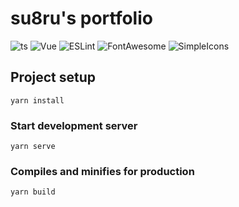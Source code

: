 # su8ru's portfolio

![ts](https://img.shields.io/badge/TypeScript-^3.7.5-555.svg?labelColor=007ACC&logo=typescript&style=flat-square)
![Vue](https://img.shields.io/badge/Vue.js-^2.6.10-555.svg?labelColor=4fc08d&logo=vue.js&logoColor=fff&style=flat-square)
![ESLint](https://img.shields.io/badge/-ESLint-4B32C3.svg?logo=eslint&style=flat-square)
![FontAwesome](https://img.shields.io/badge/-Font%20Awesome-339af0.svg?logo=Font-Awesome&logoColor=ffffff&style=flat-square)
![SimpleIcons](https://img.shields.io/badge/-Simple%20Icons-111111.svg?logo=Simple-Icons&logoColor=ffffff&style=flat-square)


## Project setup
```
yarn install
```

### Start development server
```
yarn serve
```

### Compiles and minifies for production
```
yarn build
```
